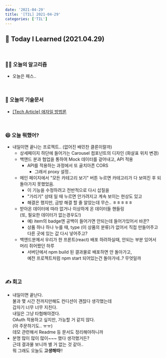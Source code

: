 ```yaml
---
date: '2021-04-29'
title: '[TIL] 2021-04-29'
categories: ['TIL']
---
```


## 🚀 Today I Learned (2021.04.29)

<br/>

### **👨‍💻 오늘의 알고리즘**

-   오늘은 패스..

<br/>

### **📑 오늘의 기술문서**

-   [[Tech Article] 애자일 방법론](https://17-sss.github.io/2021-04-29-[기술문서_정리]_애자일_방법론)

<br/>

### **😆 오늘 뭐했어?**

-   내일이면 끝나는 프로젝트.. (없어진 배민찬 클론이랄까)
    -   상세페이지 하단에 들어가는 Carousel 컴포넌트의 디자인 (화살표 위치 변경)
    -   백앤드 분과 협업을 통하여 Mock 데이터를 겉어내고, API 적용
        -   API를 적용하는 과정에서 또 골치아픈 CORS
            -   그래서 proxy 설정..
    -   메인 페이지에서 "모든 카테고리 보기" 버튼 누르면 카테고리가 다 보여진 후 되돌아가지 못했었음.
        -   이 기능을 수정하려고 전반적으로 다시 삽질을
        -   "가리기" 상태 일 때 누르면 안가려지고 계속 보이는 현상도 있고
        -   해결은 했지만, 금방 해결 할 줄 알았는데 무슨.. ㅎㅎㅎㅎㅎ
    -   받아온 데이터에 따라 없거나 이상하게 온 데이터들 핸들링  
         (또, 필요한 데이터가 없는경우도!)
        -   예) item의 badge엔 공백이 들어가면 안되는데 들어가있어서 바꾼?
        -   상품 하나 하나 누를 때, type (이 상품의 분류)가 없어서 직접 만들어주고 다른 곳에 있는 값 다시 넣어주고?
    -   백앤드분께서 우리가 한 프론트(react) 배포 하려하실때, 안되는 부분 있어서 머리 쥐어짰던 하루
        -   서버단에서 npm build 된 결과물로 배포하면 안 돌아가고,  
             예전 프로젝트처럼 npm start 되어있는건 돌아가네..? 무엇일까

<br/>

### **✍️ 회고**

-   내일이면 끝난다.  
    불과 몇 시간 전까지만해도 컨디션이 괜찮다 생각했는데  
    갑자기 너무 너무 지친다.  
    내일은 그냥 타협해야겠다.  
    OAuth 적용하고 싶지만, 가능할 거 같지 않다.  
    (아 주문하기도.. ㅠㅠ)  
    데모 관련해서 Readme 등 문서도 정리해야하니까
-   분명 많이 많이 많이~~~ 했다 생각했거든?  
    근데 결과물 보니까 별 거 없는 것 같아..  
    뭐 그래도 오늘도 **고생해따**!!
